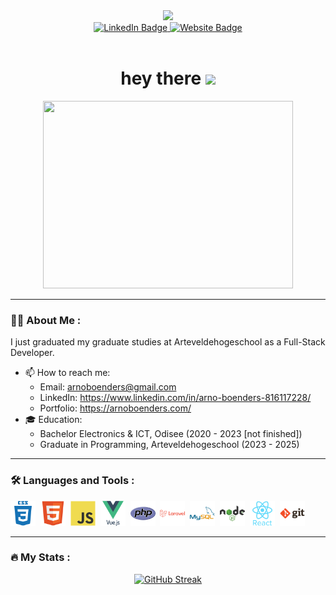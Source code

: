 <div id="header" align="center">
  <img src="https://media.giphy.com/media/v1.Y2lkPTc5MGI3NjExdHVzZTE1d2dyMnkxbTQ5YWFoZjQ5NW8xdjllbnU4YXppbG14aXI0eSZlcD12MV9pbnRlcm5hbF9naWZfYnlfaWQmY3Q9cw/smGCEo5zsAXtK4bqAT/giphy.gif" width="300"/>
</div>

<div id="badges" align="center">
  <a href="https://www.linkedin.com/in/arno-boenders-816117228/">
    <img src="https://img.shields.io/badge/LinkedIn-blue?style=for-the-badge&logo=linkedin&logoColor=white" alt="LinkedIn Badge"/>
  </a>
  <a href="https://arnoboenders.com/">
    <img src="https://img.shields.io/badge/Website-000000?style=for-the-badge&logo=web&logoColor=white" alt="Website Badge"/>
  </a>
</div>
<div align="center">
  <img src="https://komarev.com/ghpvc/?username=Arno-Boenders&style=flat-square&color=blue" alt=""/>
</div>

<h1 align="center">
  hey there
  <img src="https://media.giphy.com/media/hvRJCLFzcasrR4ia7z/giphy.gif" width="30px"/>
</h1>

<div align="center">
  <img src="https://media.giphy.com/media/v1.Y2lkPTc5MGI3NjExenRlcjc2OWxpODY4cDJydHhnZTd4OTMwcHI1Zmp1ZDFvMDI2OWN1dCZlcD12MV9pbnRlcm5hbF9naWZfYnlfaWQmY3Q9Zw/2IudUHdI075HL02Pkk/giphy.gif" width="400" height="300"/>
</div>

---

### :man_technologist: About Me :

I just graduated my graduate studies at Arteveldehogeschool as a Full-Stack Developer.

- 📫 How to reach me:
  - Email: arnoboenders@gmail.com
  - LinkedIn: https://www.linkedin.com/in/arno-boenders-816117228/
  - Portfolio: https://arnoboenders.com/
- 🎓 Education:
  - Bachelor Electronics & ICT, Odisee (2020 - 2023 [not finished])
  - Graduate in Programming, Arteveldehogeschool (2023 - 2025)

---

### :hammer_and_wrench: Languages and Tools :
<div>
  <img src="https://github.com/devicons/devicon/blob/master/icons/css3/css3-plain-wordmark.svg"  title="CSS3" alt="CSS" width="40" height="40"/>&nbsp;
  <img src="https://github.com/devicons/devicon/blob/master/icons/html5/html5-original.svg" title="HTML5" alt="HTML" width="40" height="40"/>&nbsp;
  <img src="https://github.com/devicons/devicon/blob/master/icons/javascript/javascript-original.svg" title="JavaScript" alt="JavaScript" width="40" height="40"/>&nbsp;
  <img src="https://github.com/devicons/devicon/blob/master/icons/vuejs/vuejs-original-wordmark.svg" title="VueJs" alt="VueJs" width="40" height="40"/>&nbsp;
  <img src="https://github.com/devicons/devicon/blob/master/icons/php/php-original.svg" title="PHP" alt="PHP" width="40" height="40"/>&nbsp;
  <img src="https://github.com/devicons/devicon/blob/master/icons/laravel/laravel-original-wordmark.svg" title="Laravel" alt="Laravel" width="40" height="40"/>&nbsp;
  <img src="https://github.com/devicons/devicon/blob/master/icons/mysql/mysql-original-wordmark.svg" title="MySQL"  alt="MySQL" width="40" height="40"/>&nbsp;
  <img src="https://github.com/devicons/devicon/blob/master/icons/nodejs/nodejs-original-wordmark.svg" title="NodeJS" alt="NodeJS" width="40" height="40"/>&nbsp;
  <img src="https://github.com/devicons/devicon/blob/master/icons/react/react-original-wordmark.svg" title="React" alt="React" width="40" height="40"/>&nbsp;
  <img src="https://github.com/devicons/devicon/blob/master/icons/git/git-original-wordmark.svg" title="Git" alt="Git" width="40" height="40"/>
</div>

---

### :fire: My Stats :
<div align="center">
  <a href="https://git.io/streak-stats"><img src="https://github-readme-streak-stats.herokuapp.com?user=Arno-Boenders&theme=transparent&hide_border=true&date_format=j%2Fn%5B%2FY%5D" alt="GitHub Streak" /></a>
</div>
